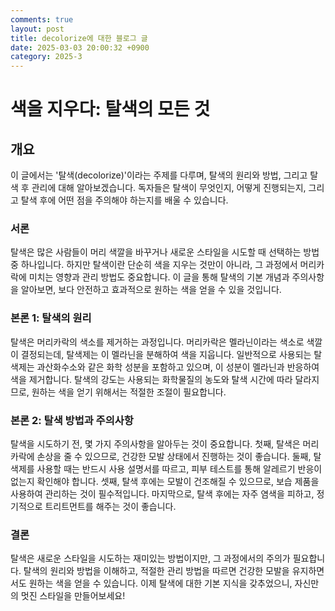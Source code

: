 ```yaml
---
comments: true
layout: post
title: decolorize에 대한 블로그 글
date: 2025-03-03 20:00:32 +0900
category: 2025-3
---
```


# 색을 지우다: 탈색의 모든 것

## 개요
이 글에서는 '탈색(decolorize)'이라는 주제를 다루며, 탈색의 원리와 방법, 그리고 탈색 후 관리에 대해 알아보겠습니다. 독자들은 탈색이 무엇인지, 어떻게 진행되는지, 그리고 탈색 후에 어떤 점을 주의해야 하는지를 배울 수 있습니다.

### 서론
탈색은 많은 사람들이 머리 색깔을 바꾸거나 새로운 스타일을 시도할 때 선택하는 방법 중 하나입니다. 하지만 탈색이란 단순히 색을 지우는 것만이 아니라, 그 과정에서 머리카락에 미치는 영향과 관리 방법도 중요합니다. 이 글을 통해 탈색의 기본 개념과 주의사항을 알아보면, 보다 안전하고 효과적으로 원하는 색을 얻을 수 있을 것입니다.

### 본론 1: 탈색의 원리
탈색은 머리카락의 색소를 제거하는 과정입니다. 머리카락은 멜라닌이라는 색소로 색깔이 결정되는데, 탈색제는 이 멜라닌을 분해하여 색을 지웁니다. 일반적으로 사용되는 탈색제는 과산화수소와 같은 화학 성분을 포함하고 있으며, 이 성분이 멜라닌과 반응하여 색을 제거합니다. 탈색의 강도는 사용되는 화학물질의 농도와 탈색 시간에 따라 달라지므로, 원하는 색을 얻기 위해서는 적절한 조절이 필요합니다.

### 본론 2: 탈색 방법과 주의사항
탈색을 시도하기 전, 몇 가지 주의사항을 알아두는 것이 중요합니다. 첫째, 탈색은 머리카락에 손상을 줄 수 있으므로, 건강한 모발 상태에서 진행하는 것이 좋습니다. 둘째, 탈색제를 사용할 때는 반드시 사용 설명서를 따르고, 피부 테스트를 통해 알레르기 반응이 없는지 확인해야 합니다. 셋째, 탈색 후에는 모발이 건조해질 수 있으므로, 보습 제품을 사용하여 관리하는 것이 필수적입니다. 마지막으로, 탈색 후에는 자주 염색을 피하고, 정기적으로 트리트먼트를 해주는 것이 좋습니다.

### 결론
탈색은 새로운 스타일을 시도하는 재미있는 방법이지만, 그 과정에서의 주의가 필요합니다. 탈색의 원리와 방법을 이해하고, 적절한 관리 방법을 따르면 건강한 모발을 유지하면서도 원하는 색을 얻을 수 있습니다. 이제 탈색에 대한 기본 지식을 갖추었으니, 자신만의 멋진 스타일을 만들어보세요!